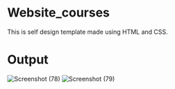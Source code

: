 # Website_courses
This is self design template made using HTML and CSS.

# Output
![Screenshot (78)](https://user-images.githubusercontent.com/104051228/229461358-128e85fd-432e-4d64-8b31-7b64113845b0.png)
![Screenshot (79)](https://user-images.githubusercontent.com/104051228/229461347-66d8bf63-58ab-4651-81ec-a3a953468751.png)

